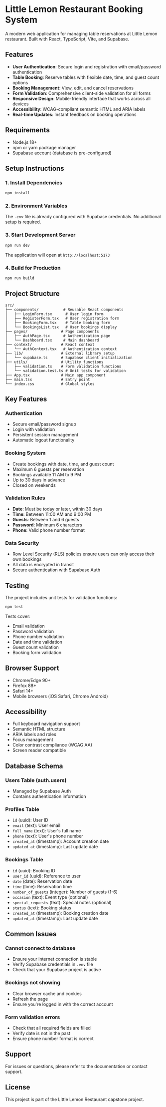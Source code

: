 # Little Lemon Restaurant Booking System

A modern web application for managing table reservations at Little Lemon restaurant. Built with React, TypeScript, Vite, and Supabase.

## Features

- **User Authentication**: Secure login and registration with email/password authentication
- **Table Booking**: Reserve tables with flexible date, time, and guest count options
- **Booking Management**: View, edit, and cancel reservations
- **Form Validation**: Comprehensive client-side validation for all forms
- **Responsive Design**: Mobile-friendly interface that works across all devices
- **Accessibility**: WCAG-compliant semantic HTML and ARIA labels
- **Real-time Updates**: Instant feedback on booking operations

## Requirements

- Node.js 18+
- npm or yarn package manager
- Supabase account (database is pre-configured)

## Setup Instructions

### 1. Install Dependencies

```bash
npm install
```

### 2. Environment Variables

The `.env` file is already configured with Supabase credentials. No additional setup is required.

### 3. Start Development Server

```bash
npm run dev
```

The application will open at `http://localhost:5173`

### 4. Build for Production

```bash
npm run build
```

## Project Structure

```
src/
├── components/           # Reusable React components
│   ├── LoginForm.tsx      # User login form
│   ├── RegisterForm.tsx   # User registration form
│   ├── BookingForm.tsx    # Table booking form
│   └── BookingsList.tsx   # User bookings display
├── pages/               # Page components
│   ├── AuthPage.tsx      # Authentication page
│   └── Dashboard.tsx     # Main dashboard
├── context/             # React context
│   └── AuthContext.tsx   # Authentication context
├── lib/                 # External library setup
│   └── supabase.ts      # Supabase client initialization
├── utils/               # Utility functions
│   ├── validation.ts    # Form validation functions
│   └── validation.test.ts # Unit tests for validation
├── App.tsx              # Main app component
├── main.tsx             # Entry point
└── index.css            # Global styles
```

## Key Features

### Authentication
- Secure email/password signup
- Login with validation
- Persistent session management
- Automatic logout functionality

### Booking System
- Create bookings with date, time, and guest count
- Maximum 6 guests per reservation
- Bookings available 11 AM to 9 PM
- Up to 30 days in advance
- Closed on weekends

### Validation Rules
- **Date**: Must be today or later, within 30 days
- **Time**: Between 11:00 AM and 9:00 PM
- **Guests**: Between 1 and 6 guests
- **Password**: Minimum 6 characters
- **Phone**: Valid phone number format

### Data Security
- Row Level Security (RLS) policies ensure users can only access their own bookings
- All data is encrypted in transit
- Secure authentication with Supabase Auth

## Testing

The project includes unit tests for validation functions:

```bash
npm test
```

Tests cover:
- Email validation
- Password validation
- Phone number validation
- Date and time validation
- Guest count validation
- Booking form validation

## Browser Support

- Chrome/Edge 90+
- Firefox 88+
- Safari 14+
- Mobile browsers (iOS Safari, Chrome Android)

## Accessibility

- Full keyboard navigation support
- Semantic HTML structure
- ARIA labels and roles
- Focus management
- Color contrast compliance (WCAG AA)
- Screen reader compatible

## Database Schema

### Users Table (auth.users)
- Managed by Supabase Auth
- Contains authentication information

### Profiles Table
- `id` (uuid): User ID
- `email` (text): User email
- `full_name` (text): User's full name
- `phone` (text): User's phone number
- `created_at` (timestamp): Account creation date
- `updated_at` (timestamp): Last update date

### Bookings Table
- `id` (uuid): Booking ID
- `user_id` (uuid): Reference to user
- `date` (date): Reservation date
- `time` (time): Reservation time
- `number_of_guests` (integer): Number of guests (1-6)
- `occasion` (text): Event type (optional)
- `special_requests` (text): Special notes (optional)
- `status` (text): Booking status
- `created_at` (timestamp): Booking creation date
- `updated_at` (timestamp): Last update date

## Common Issues

### Cannot connect to database
- Ensure your internet connection is stable
- Verify Supabase credentials in `.env` file
- Check that your Supabase project is active

### Bookings not showing
- Clear browser cache and cookies
- Refresh the page
- Ensure you're logged in with the correct account

### Form validation errors
- Check that all required fields are filled
- Verify date is not in the past
- Ensure phone number format is correct

## Support

For issues or questions, please refer to the documentation or contact support.

## License

This project is part of the Little Lemon Restaurant capstone project.
